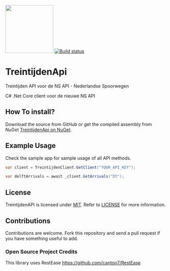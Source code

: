 <img src="https://raw.githubusercontent.com/michielpost/TreintijdenApi/master/logo.jpg" height="150" width="150"> [![Build status](https://ci.appveyor.com/api/projects/status/k209wg02y7adyp1j/branch/master?svg=true)](https://ci.appveyor.com/project/michielpost/treintijdenapi/branch/master)
# TreintijdenApi
Treintijden API voor de NS API - Nederlandse Spoorwegen

C# .Net Core client voor de nieuwe NS API

## How To install?
Download the source from GitHub or get the compiled assembly from NuGet [TreintijdenApi on NuGet](https://nuget.org/packages/TreintijdenApi).

## Example Usage
Check the sample app for sample usage of all API methods.

```cs
var client = TreintijdenClient.GetClient("YOUR_API_KEY");

var delftArrivals = await _client.GetArrivals("Dt");
```

## License

TreintijdenAPI is licensed under [MIT](http://www.opensource.org/licenses/mit-license.php "Read more about the MIT license form"). Refer to [LICENSE](https://github.com/michielpost/TreintijdenAPI/blob/master/LICENSE) for more information.

## Contributions

Contributions are welcome. Fork this repository and send a pull request if you have something useful to add.

### Open Source Project Credits
This library uses RestEase https://github.com/canton7/RestEase

